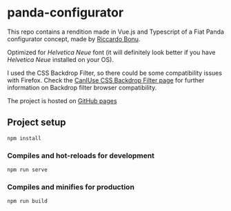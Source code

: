 # panda-configurator

This repo contains a rendition made in Vue.js and Typescript of a Fiat Panda configurator concept, made by [Riccardo Bonu](https://www.linkedin.com/feed/update/urn:li:activity:6674236018876563457/?commentUrn=urn%3Ali%3Acomment%3A(ugcPost%3A6671463905430163456%2C6674235956909916160)).

Optimized for *Helvetica Neue* font (it will definitely look better if you have *Helvetica Neue* installed on your OS).

I used the CSS Backdrop Filter, so there could be some compatibility issues with Firefox. Check the [CanIUse CSS Backdrop Filter page](https://caniuse.com/#feat=css-backdrop-filter) for further information on Backdrop filter browser compatibility.

The project is hosted on [GitHub pages](https://edo-san.github.io/panda_configurator/#/)

## Project setup
```
npm install
```

### Compiles and hot-reloads for development
```
npm run serve
```

### Compiles and minifies for production
```
npm run build
```
